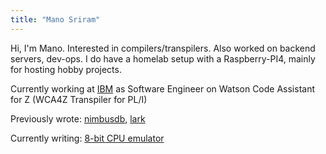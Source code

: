 ```yaml
---
title: "Mano Sriram"
---
```


Hi, I'm Mano. Interested in compilers/transpilers. Also worked on backend servers, dev-ops. I do have a homelab setup with a Raspberry-PI4, mainly for hosting hobby projects.

Currently working at [IBM](https://www.ibm.com/in-en) as Software Engineer on Watson Code Assistant for Z (WCA4Z Transpiler for PL/I)

Previously wrote: [nimbusdb](https://github.com/nimbusdb), [lark](https://github.com/lark)

Currently writing: [8-bit CPU emulator](https://github.com/manosriram/8bitcpu)
